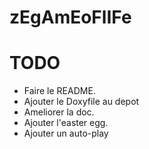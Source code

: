 # zEgAmEoFlIFe

TODO
====
 * Faire le README.
 * Ajouter le Doxyfile au depot
 * Ameliorer la doc.
 * Ajouter l'easter egg.
 * Ajouter un auto-play
